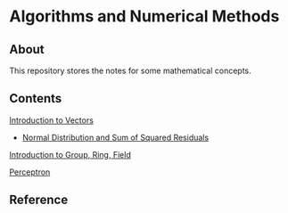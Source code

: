# Algorithms and Numerical Methods

## About

This repository stores the notes for some mathematical concepts.

## Contents

[Introduction to Vectors](Introduction%20to%20Vectors.ipynb)

* [Normal Distribution and Sum of Squared Residuals](Normal%20Distribution%20and%20Sum%20of%20Squared%20Residuals.ipynb)

[Introduction to Group, Ring, Field](Introduction%20to%20Group,%20Ring,%20Field.ipynb)

[Perceptron](Perceptron.ipynb)

## Reference
